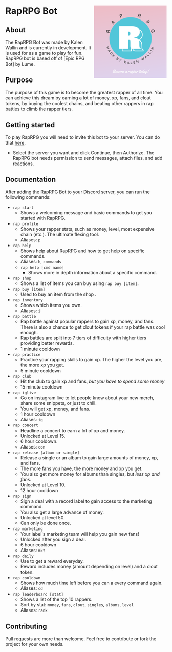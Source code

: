 # RapRPG Bot <img align="right" src="https://raw.githubusercontent.com/kalenwallin/RapRPG/master/logos/RapRPG.png" width=45% height=45%>

## About
The RapRPG Bot was made by Kalen Wallin and is currently in development. It is used for as a game to play for fun. RapRPG bot is based off of [Epic RPG Bot] by Lume.

## Purpose
The purpose of this game is to become the greatest rapper of all time. You can achieve this dream by earning a lot of money, xp, fans, and clout tokens, by buying the coolest chains, and beating other rappers in rap battles to climb the rapper tiers.

## Getting started
To play RapRPG you will need to invite this bot to your server. You can do that [here](https://discord.com/api/oauth2/authorize?client_id=799704173724565564&permissions=34880&scope=bot). 
- Select the server you want and click Continue, then Authorize. The RapRPG bot needs permission to send messages, attach files, and add reactions. 

## Documentation
After adding the RapRPG Bot to your Discord server, you can run the following commands:
  - `rap start`
    - Shows a welcoming message and basic commands to get you started with RapRPG. 
  - `rap profile`
    - Shows your rapper stats, such as money, level, most expensive chain (etc.). The ultimate flexing tool.
    - Aliases: `p`
  - `rap help`
    - Shows help about RapRPG and how to get help on specific commands.
    - Aliases: `h`, `commands` 
    - `rap help [cmd name]`
      - Shows more in depth information about a specific command.
  - `rap shop`
    - Shows a list of items you can buy using `rap buy [item]`.
  - `rap buy [item]`
    - Used to buy an item from the shop .
  - `rap inventory`
    - Shows which items you own.
    - Aliases: `i`
  - `rap battle`
    - Rap battle against popular rappers to gain xp, money, and fans. There is also a chance to get clout tokens if your rap battle was cool enough.
    - Rap battles are split into 7 tiers of difficulty with higher tiers providing better rewards.
    - 1 minute cooldown
  - `rap practice`
    - Practice your rapping skills to gain xp. The higher the level you are, the more xp you get.
    - 5 minute cooldown
  - `rap club`
    - Hit the club to gain xp and fans, *but you have to spend some money*
    - 15 minute cooldown
  - `rap iglive`
    - Go on instagram live to let people know about your new merch, share some snippets, or just to chill. 
    - You will get xp, money, and fans.
    - 1 hour cooldown
    - Aliases: `ig`
  - `rap concert`
    - Headline a concert to earn a lot of xp and money. 
    - Unlocked at Level 15.
    - 6 hour cooldown.
    - Aliases: `con`
  - `rap release [album or single]`
    - Release a single or an album to gain large amounts of money, xp, and fans. 
    - The more fans you have, the more money and xp you get. 
    - You also get more money for albums than singles, but *less xp and fans.* 
    - Unlocked at Level 10.
    - 12 hour cooldown
  - `rap sign`
    - Sign a deal with a record label to gain access to the marketing command. 
    - You also get a large advance of money. 
    - Unlocked at level 50. 
    - Can only be done once.
  - `rap marketing`
    - Your label's marketing team will help you gain new fans!
    - Unlocked after you sign a deal.
    - 6 hour cooldown
    - Aliases: `mkt`
  - `rap daily`
    - Use to get a reward everyday. 
    - Reward includes money (amount depending on level) and a clout token.
  - `rap cooldown`
    - Shows how much time left before you can a every command again.
    - Aliases: `cd`
  - `rap leaderboard [stat]`
    - Shows a list of the top 10 rappers. 
    - Sort by stat: `money`, `fans`, `clout`, `singles`, `albums`, `level`
    - Aliases: `rank`

## Contributing
Pull requests are more than welcome. Feel free to contribute or fork the project for your own needs.
